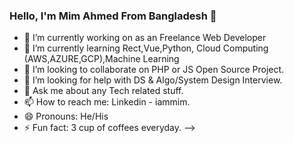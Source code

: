 ### Hello, I'm Mim Ahmed From Bangladesh 👋

- 🔭 I’m currently working on as an Freelance Web Developer
- 🌱 I’m currently learning Rect,Vue,Python, Cloud Computing (AWS,AZURE,GCP),Machine Learning
- 👯 I’m looking to collaborate on PHP or JS Open Source Project.
- 🤔 I’m looking for help with DS & Algo/System Design Interview.
- 💬 Ask me about any Tech related stuff. 
- 📫 How to reach me: Linkedin - iammim.
- 😄 Pronouns: He/His
- ⚡ Fun fact: 3 cup of coffees everyday.
-->
